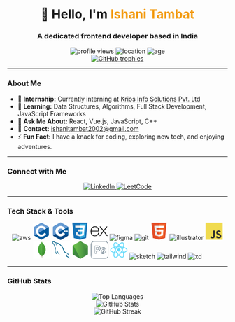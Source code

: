 <h1 align="center">👋 Hello, I'm <span style="color: #f39c12;">Ishani Tambat</span></h1>
<h3 align="center">A dedicated frontend developer based in India</h3>

<div align="center">
  <img src="https://komarev.com/ghpvc/?username=ishanitambat23&label=Profile+Hits&color=ff69b4&style=flat-square" alt="profile views" />
  <img src="https://img.shields.io/badge/From-India-brightgreen?style=flat-square" alt="location" />
  <img src="https://img.shields.io/badge/Age-22-blue?style=flat-square" alt="age" />
</div>

<div align="center">
  <a href="https://github.com/ishanitambat23">
    <img src="https://github-profile-trophy.vercel.app/?username=ishanitambat23&theme=monokai&no-bg=true&no-frame=true&margin-w=10" alt="GitHub trophies" />
  </a>
</div>

---

### About Me

- 🔭 **Internship:** Currently interning at [Krios Info Solutions Pvt. Ltd](https://kriosispl.com/index.html)
- 🌱 **Learning:** Data Structures, Algorithms, Full Stack Development, JavaScript Frameworks
- 💬 **Ask Me About:** React, Vue.js, JavaScript, C++
- 📧 **Contact:** ishanitambat2002@gmail.com
- ⚡ **Fun Fact:** I have a knack for coding, exploring new tech, and enjoying adventures.

---

### Connect with Me

<div align="center">
  <a href="https://linkedin.com/in/ishanitambat23">
    <img src="https://img.shields.io/badge/LinkedIn-0e76a8?style=for-the-badge&logo=linkedin&logoColor=white" alt="LinkedIn" />
  </a>
  <a href="https://www.leetcode.com/ishanitambat23">
    <img src="https://img.shields.io/badge/LeetCode-FFA116?style=for-the-badge&logo=leetcode&logoColor=white" alt="LeetCode" />
  </a>
</div>

---

### Tech Stack & Tools

<div align="center">
  <img src="https://raw.githubusercontent.com/devicons/devicon/master/icons/aws/aws-original.svg" alt="aws" width="40" height="40" /> 
  <img src="https://raw.githubusercontent.com/devicons/devicon/master/icons/c/c-original.svg" alt="c" width="40" height="40" /> 
  <img src="https://raw.githubusercontent.com/devicons/devicon/master/icons/cplusplus/cplusplus-original.svg" alt="cplusplus" width="40" height="40" /> 
  <img src="https://raw.githubusercontent.com/devicons/devicon/master/icons/css3/css3-original.svg" alt="css3" width="40" height="40" /> 
  <img src="https://raw.githubusercontent.com/devicons/devicon/master/icons/express/express-original.svg" alt="express" width="40" height="40" /> 
  <img src="https://www.vectorlogo.zone/logos/figma/figma-icon.svg" alt="figma" width="40" height="40" /> 
  <img src="https://www.vectorlogo.zone/logos/git-scm/git-scm-icon.svg" alt="git" width="40" height="40" /> 
  <img src="https://raw.githubusercontent.com/devicons/devicon/master/icons/html5/html5-original.svg" alt="html5" width="40" height="40" /> 
  <img src="https://www.vectorlogo.zone/logos/adobe_illustrator/adobe_illustrator-icon.svg" alt="illustrator" width="40" height="40" /> 
  <img src="https://raw.githubusercontent.com/devicons/devicon/master/icons/javascript/javascript-original.svg" alt="javascript" width="40" height="40" /> 
  <img src="https://raw.githubusercontent.com/devicons/devicon/master/icons/mongodb/mongodb-original.svg" alt="mongodb" width="40" height="40" /> 
  <img src="https://raw.githubusercontent.com/devicons/devicon/master/icons/mysql/mysql-original.svg" alt="mysql" width="40" height="40" /> 
  <img src="https://raw.githubusercontent.com/devicons/devicon/master/icons/nodejs/nodejs-original.svg" alt="nodejs" width="40" height="40" /> 
  <img src="https://raw.githubusercontent.com/devicons/devicon/master/icons/photoshop/photoshop-line.svg" alt="photoshop" width="40" height="40" /> 
  <img src="https://raw.githubusercontent.com/devicons/devicon/master/icons/react/react-original.svg" alt="react" width="40" height="40" /> 
  <img src="https://www.vectorlogo.zone/logos/sketchapp/sketchapp-icon.svg" alt="sketch" width="40" height="40" /> 
  <img src="https://www.vectorlogo.zone/logos/tailwindcss/tailwindcss-icon.svg" alt="tailwind" width="40" height="40" /> 
  <img src="https://cdn.worldvectorlogo.com/logos/adobe-xd.svg" alt="xd" width="40" height="40" /> 
</div>

---

### GitHub Stats

<div align="center">
  <img src="https://github-readme-stats.vercel.app/api/top-langs?username=ishanitambat23&show_icons=true&theme=radical&layout=compact" alt="Top Languages" />
</div>
<div align="center">
  <img src="https://github-readme-stats.vercel.app/api?username=ishanitambat23&show_icons=true&theme=radical" alt="GitHub Stats" />
</div>
<div align="center">
  <img src="https://github-readme-streak-stats.herokuapp.com/?user=ishanitambat23&theme=radical" alt="GitHub Streak" />
</div>
